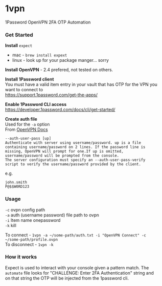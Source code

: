 # 1vpn 
1Password OpenVPN 2FA OTP Automation

### Get Started
**Install** `expect`
- mac - `brew install expext`
- linux - look up for your package manger... sorry

**Install OpenVPN** - 2.4 prefered, not tested on others.

**Install 1Password client** <br>
You must have a valid item entry in your vault that has OTP for the VPN you want to connect to <br>
https://support.1password.com/get-the-apps/

**Enable 1Password CLI access** <br> https://developer.1password.com/docs/cli/get-started/ <br>

**Create auth file** <br>
Used for the `-a` option <br>
From [OpenVPN Docs](https://openvpn.net/community-resources/reference-manual-for-openvpn-2-4/)
```
--auth-user-pass [up]
Authenticate with server using username/password. up is a file containing username/password on 2 lines. If the password line is missing, OpenVPN will prompt for one.If up is omitted, username/password will be prompted from the console.
The server configuration must specify an --auth-user-pass-verify script to verify the username/password provided by the client.
```
e.g.
```
john.smith
P@$$W0RD123
```

### Usage
`-c` ovpn config path<br>
`-a` auth (username password) file path to ovpn <br>
`-i` Item name onepassword <br>
`-k` kill 

To connect - `1vpn -a ~/some-path/auth.txt -i "OpenVPN Connect" -c ~/some-path/profile.ovpn` <br>
To disconnect - `1vpn -k`

### How it works
Expect is used to interact with your console given a pattern match. The `automate` file looks for "CHALLENGE: Enter 2FA Authentication" string and on that string the OTP will be injected from the 1password cli.